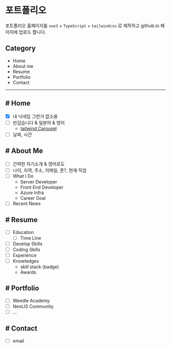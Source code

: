 # 포트폴리오

포트폴리오 홈페이지를 `vue3` + `TypeScript` + `tailwindcss` 로 제작하고 github.io 페이지에 업로드 합니다.

## Category

- Home
- About me
- Resume
- Portfolio
- Contact

<hr>

## # Home

- [x] 내 닉네임 그런거 없소용
- [ ] 반갑습니다 & 일본어 & 영어
  - [tailwind Carousel](https://devdojo.com/tnylea/creating-a-slider-with-tailwind-css)
- [ ] 날짜, 시간

## # About Me

- [ ] 간략한 자기소개 & 영어로도
- [ ] 나이, 지역, 주소, 이메일, 폰?, 현재 직업
- [ ] What I Do
  - Server Developer
  - Front End Developer
  - Azure Infra
  - Career Goal
- [ ] Recent News

## # Resume

- [ ] Education
  - [ ] Time Line
- [ ] Develop Skills
- [ ] Coding Skills
- [ ] Experience
- [ ] Knowledges
  - skill stack (badge)
  - Awards

## # Portfolio

- [ ] Weedle Academy
- [ ] NestJS Community
- [ ] ...

## # Contact

- [ ] email

